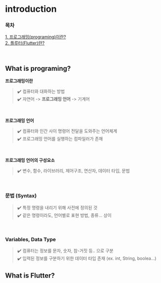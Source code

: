 introduction
=============
### 목차  
[1. 프로그래밍(programing)이란?](#what-is-programing?)  
[2. 플루터(Flutter)란?](#what-is-flutter?)

<br/>

## What is programing?

**프로그래밍이란**  
>✔️ 컴퓨터와 대화하는 방법  
>✔️ 자연어 -> **프로그래밍 언어** -> 기계어

<br/>

**프로그래밍 언어**  
>✔️ 컴퓨터와 인간 사이 명령어 전달을 도와주는 언어체계  
>✔️ 프로그래밍 언어를 실행하는 컴파일러가 존재

<br/>

**프로그래밍 언어의 구성요소**  
>✔️ 변수, 함수, 라이브러리, 제어구조, 연산자, 데이터 타입, 문법

<br/>

### 문법 (Syntax)
>✔️ 특정 명령을 내리기 위해 사전에 정의된 것  
>✔️ 같은 명령이라도, 언어별로 표현 방법, 종류... 상이

<br/>

### Variables, Data Type
>✔️ 컴퓨터는 정보를 문자, 숫자, 참-거짓 등.. 으로 구분  
>✔️ 입력된 정보를 구분하기 위한 데이터 타입 존재 (ex. int, String, boolea...)


## What is Flutter?

